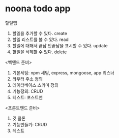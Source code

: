 # noona todo app

할일앱

1. 할일을 추가할 수 있다. create
2. 할일 리스트를 볼 수 있다. read
3. 할일에 대해서 끝남 안끝남을 표시할 수 있다. update
4. 할일을 삭제할 수 있다. delete

<백엔드 준비>

1. 기본세팅: npm 세팅, express, mongoose, app 리스너
2. 라우터 주소 정의
3. 데이터베이스 스키마 정의
4. 기능정의: CRUD
5. 테스트: 포스트맨

<프론트엔드 준비>

1. 깃 클론
2. 기능만들기: CRUD
3. 테스트
